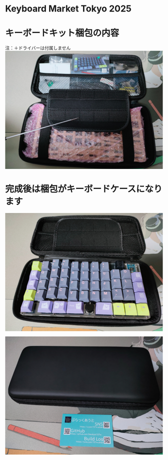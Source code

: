# Keyboard Market Tokyo 2025

# キーボードキット梱包の内容
注：＋ドライバーは付属しません
![addictnakami](images/addictnakami.jpg)

# 完成後は梱包がキーボードケースになります
![addictcase](images/addictcase.jpg)

![addictmeishi](images/addictmeishi.jpg)
